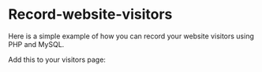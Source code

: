 # Record-website-visitors
Here is a simple example of how you can record your website visitors using PHP and MySQL.

Add this to your visitors page:
<?php
    //add at the start of the page
    $startTime = microtime(true);
    
    include"visitors.php";
    
    /*****content go here*****/
    
    //add at the end of the page
    $site_load_time = number_format(( microtime(true) - $startTime), 4) . " Sec";
